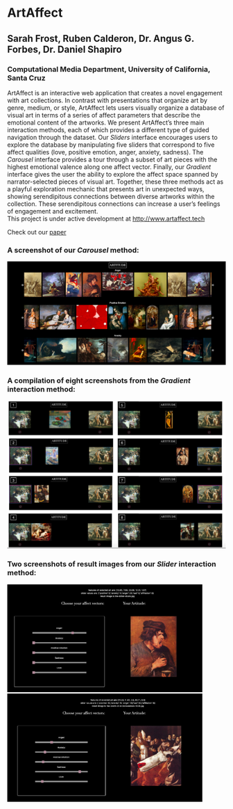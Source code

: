 # ArtAffect

## Sarah Frost, Ruben Calderon, Dr. Angus G. Forbes, Dr. Daniel Shapiro

### Computational Media Department, University of California, Santa Cruz


ArtAffect is an interactive web application that creates a novel engagement with art collections. In contrast with presentations that organize art by genre, medium, or style, ArtAffect lets users visually organize a database of visual art in terms of a series of affect parameters that describe the emotional content of the artworks. We present ArtAffect’s three main interaction methods, each of which provides a different type of guided navigation through the dataset. Our *Sliders* interface encourages users to explore the database by manipulating five sliders that correspond to five affect qualities (love, positive emotion, anger, anxiety, sadness). The *Carousel* interface provides a tour through a subset of art pieces with the highest emotional valence along one affect vector. Finally, our *Gradient* interface gives the user the ability to explore the affect space spanned by narrator-selected pieces of visual art. Together, these three methods act as a playful exploration mechanic that presents art in unexpected ways, showing serendipitous connections between diverse artworks within the collection. These serendipitous connections can increase a user’s feelings of engagement and excitement.
<br>
This project is under active development at <http://www.artaffect.tech>


Check out our [paper](https://github.com/sarahmfrost/artitude/blob/master/Frost_Artitude_2020.pdf)


### A screenshot of our *Carousel* method:

![carousel_image](/README_IMAGES/Teaser.png)

### A compilation of eight screenshots from the *Gradient* interaction method:

![gradient_image](/README_IMAGES/gradient.png)

### Two screenshots of result images from our *Slider* interaction method:

<img src="/README_IMAGES/sliders_anger.png" alt="sliders_anger" width="450"/> <img src="/README_IMAGES/sliders_sadness.png" alt="sliders_sadness" width="450"/>
